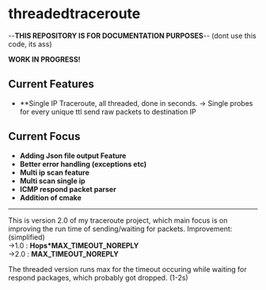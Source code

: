 # threadedtraceroute
--**THIS REPOSITORY IS FOR DOCUMENTATION PURPOSES**-- (dont use this code, its ass)

**WORK IN PROGRESS!**

## Current Features
-   **Single IP Traceroute, all threaded, done in seconds.
    -> Single probes for every unique ttl send raw packets to destination IP

## Current Focus
- **Adding Json file output Feature**
- **Better error handling (exceptions etc)**
- **Multi ip scan feature**
- **Multi scan single ip**
- **ICMP respond packet parser**
- **Addition of cmake**
---

This is version 2.0 of my traceroute project, which main focus is on improving the run time of sending/waiting for packets. 
Improvement: (simplified)<br>
->1.0 : **Hops*MAX_TIMEOUT_NOREPLY**<br>
->2.0 : **MAX_TIMEOUT_NOREPLY**

The threaded version runs max for the timeout occuring while waiting for respond packages, which probably got dropped. (1-2s)
